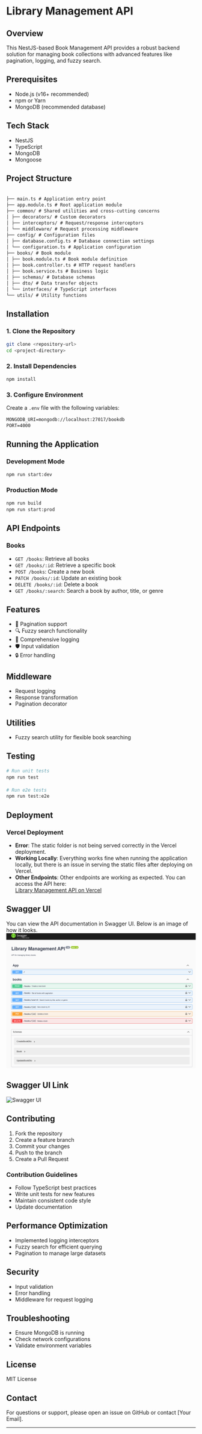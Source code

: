 # Library Management API

## Overview

This NestJS-based Book Management API provides a robust backend solution for managing book collections with advanced features like pagination, logging, and fuzzy search.

## Prerequisites

- Node.js (v16+ recommended)
- npm or Yarn
- MongoDB (recommended database)

## Tech Stack

- NestJS
- TypeScript
- MongoDB
- Mongoose

## Project Structure

```

├── main.ts # Application entry point
├── app.module.ts # Root application module
├── common/ # Shared utilities and cross-cutting concerns
│ ├── decorators/ # Custom decorators
│ ├── interceptors/ # Request/response interceptors
│ └── middleware/ # Request processing middleware
├── config/ # Configuration files
│ ├── database.config.ts # Database connection settings
│ └── configuration.ts # Application configuration
├── books/ # Book module
│ ├── book.module.ts # Book module definition
│ ├── book.controller.ts # HTTP request handlers
│ ├── book.service.ts # Business logic
│ ├── schemas/ # Database schemas
│ ├── dto/ # Data transfer objects
│ └── interfaces/ # TypeScript interfaces
└── utils/ # Utility functions

```

## Installation

### 1. Clone the Repository

```bash
git clone <repository-url>
cd <project-directory>
```

### 2. Install Dependencies

```bash
npm install
```

### 3. Configure Environment

Create a `.env` file with the following variables:

```
MONGODB_URI=mongodb://localhost:27017/bookdb
PORT=4000
```

## Running the Application

### Development Mode

```bash
npm run start:dev
```

### Production Mode

```bash
npm run build
npm run start:prod
```

## API Endpoints

### Books

- `GET /books`: Retrieve all books
- `GET /books/:id`: Retrieve a specific book
- `POST /books`: Create a new book
- `PATCH /books/:id`: Update an existing book
- `DELETE /books/:id`: Delete a book
- `GET /books/:search`: Search a book by author, title, or genre

## Features

- 🚀 Pagination support
- 🔍 Fuzzy search functionality
- 📝 Comprehensive logging
- 🛡️ Input validation
- 🔒 Error handling

## Middleware

- Request logging
- Response transformation
- Pagination decorator

## Utilities

- Fuzzy search utility for flexible book searching

## Testing

```bash
# Run unit tests
npm run test

# Run e2e tests
npm run test:e2e
```

## Deployment

### Vercel Deployment

- **Error**: The static folder is not being served correctly in the Vercel deployment.
- **Working Locally**: Everything works fine when running the application locally, but there is an issue in serving the static files after deploying on Vercel.
- **Other Endpoints**: Other endpoints are working as expected. You can access the API here:  
  [Library Management API on Vercel](https://lib-management-api-k2qr-hfj1cfft5-prakash333singhs-projects.vercel.app/)

## Swagger UI

You can view the API documentation in Swagger UI. Below is an image of how it looks.
![swagger image](<Screenshot 2024-12-26 234032.png>)

## Swagger UI Link

![Swagger UI](https://lib-management-api-k2qr-hfj1cfft5-prakash333singhs-projects.vercel.app/api)

## Contributing

1. Fork the repository
2. Create a feature branch
3. Commit your changes
4. Push to the branch
5. Create a Pull Request

### Contribution Guidelines

- Follow TypeScript best practices
- Write unit tests for new features
- Maintain consistent code style
- Update documentation

## Performance Optimization

- Implemented logging interceptors
- Fuzzy search for efficient querying
- Pagination to manage large datasets

## Security

- Input validation
- Error handling
- Middleware for request logging

## Troubleshooting

- Ensure MongoDB is running
- Check network configurations
- Validate environment variables

## License

MIT License

## Contact

For questions or support, please open an issue on GitHub or contact [Your Email].

---

```

```
